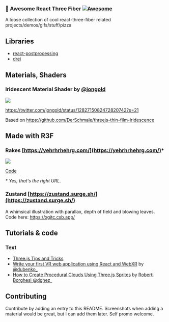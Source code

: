 ### 🍕 Awesome React Three Fiber [![Awesome](https://cdn.rawgit.com/sindresorhus/awesome/d7305f38d29fed78fa85652e3a63e154dd8e8829/media/badge.svg)](https://github.com/sindresorhus/awesome)

A loose collection of cool react-three-fiber related projects/demos/gifs/stuff/pizza

## Libraries

- [react-postprocessing](https://github.com/react-spring/react-postprocessing)
- [drei](https://github.com/react-spring/drei)


## Materials, Shaders

### Iridescent Material Shader by [@jongold](https://twitter.com/jongold)

![](https://raw.githubusercontent.com/gsimone/awesome-react-three-fiber/master/screenshots/iridescent.png)

https://twitter.com/jongold/status/1282715082472820742?s=21

Based on https://github.com/DerSchmale/threejs-thin-film-iridescence


## Made with R3F

### Rakes [https://yehrhrhehrg.com/](https://yehrhrhehrg.com/)*
[![](https://raw.githubusercontent.com/gsimone/awesome-react-three-fiber/master/screenshots/rakes.jpg)](https://yehrhrhehrg.com/)

[Code](https://github.com/nickmcmillan/rake)

_* Yes, that's the right URL._

### Zustand [https://zustand.surge.sh/](https://zustand.surge.sh/)
A whimsical illustration with parallax, depth of field and blowing leaves. Code here: https://xgjtc.csb.app/

## Tutorials & code

### Text

- [Three.js Tips and Tricks](https://discoverthreejs.com/tips-and-tricks/)
- [Write your first VR web application using React and WebXR](https://blog.dubenko.dev/react-xr/) by [@dubenko_](https://twitter.com/dubenko_)
- [How to Create Procedural Clouds Using Three.js Sprites](https://tympanus.net/codrops/2020/01/28/how-to-create-procedural-clouds-using-three-js-sprites/) by [Roberti Borghesi @dghez_](https://twitter.com/dghez_)

## Contributing

Contribute by adding an entry to this README. Screenshots when adding a material would be great, but I can add them later. Self promo welcome.
